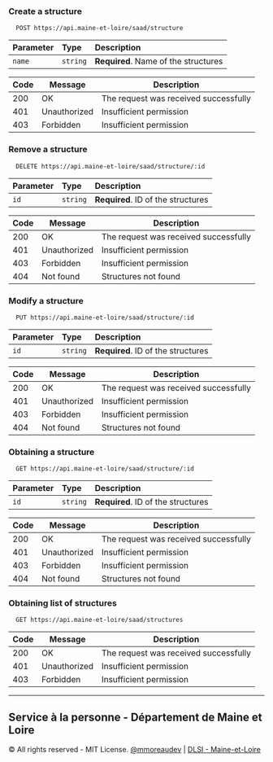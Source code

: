 ### Create a structure
```http
  POST https://api.maine-et-loire/saad/structure
```
| Parameter | Type     | Description                |
| :-------- | :------- | :------------------------- |
| `name` | `string` | **Required**. Name of the structures|

Code|Message|Description
---|---|---
200|OK|The request was received successfully
401|Unauthorized|Insufficient permission
403|Forbidden|Insufficient permission

### Remove a structure
```http
  DELETE https://api.maine-et-loire/saad/structure/:id
```
| Parameter | Type     | Description                |
| :-------- | :------- | :------------------------- |
| `id` | `string` | **Required**. ID of the structures|

Code|Message|Description
---|---|---
200|OK|The request was received successfully
401|Unauthorized|Insufficient permission
403|Forbidden|Insufficient permission
404|Not found|Structures not found

### Modify a structure

```http
  PUT https://api.maine-et-loire/saad/structure/:id
```
| Parameter | Type     | Description                |
| :-------- | :------- | :------------------------- |
| `id` | `string` | **Required**. ID of the structures|

Code|Message|Description
---|---|---
200|OK|The request was received successfully
401|Unauthorized|Insufficient permission
403|Forbidden|Insufficient permission
404|Not found|Structures not found

### Obtaining a structure

```http
  GET https://api.maine-et-loire/saad/structure/:id
```
| Parameter | Type     | Description                |
| :-------- | :------- | :------------------------- |
| `id` | `string` | **Required**. ID of the structures|

Code|Message|Description
---|---|---
200|OK|The request was received successfully
401|Unauthorized|Insufficient permission
403|Forbidden|Insufficient permission
404|Not found|Structures not found

### Obtaining list of structures

```http
  GET https://api.maine-et-loire/saad/structures
```

Code|Message|Description
---|---|---
200|OK|The request was received successfully
401|Unauthorized|Insufficient permission
403|Forbidden|Insufficient permission

---
## Service à la personne - Département de Maine et Loire

© All rights reserved - MIT License.
[@mmoreaudev](https://www.github.com/mmoreaudev) | [DLSI - Maine-et-Loire](https://maine-et-loire.fr)

